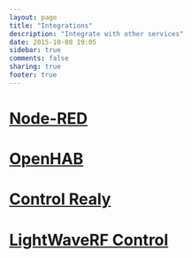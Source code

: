 ```yaml
---
layout: page
title: "Integrations"
description: "Integrate with other services"
date: 2015-10-08 19:05
sidebar: true
comments: false
sharing: true
footer: true
---
```


# [Node-RED](/integrations/nodered)

# [OpenHAB](/integrations/openhab)

# [Control Realy](/integrations/mqtt-relay/)

# [LightWaveRF Control](/integrations/lightwaverf)
